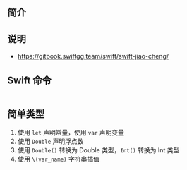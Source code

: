 ## 简介

## 说明
- https://gitbook.swiftgg.team/swift/swift-jiao-cheng/

## Swift 命令

```shell

```

## 简单类型
1. 使用 `let` 声明常量，使用 `var` 声明变量
2. 使用 `Double` 声明浮点数
3. 使用 `Double()` 转换为 Double 类型，`Int()` 转换为 Int 类型
4. 使用 `\(var_name)` 字符串插值

